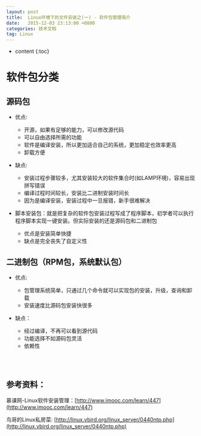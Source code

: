 ```yaml
---
layout: post
title:  Linux环境下的文件安装之(一) - 软件包管理简介
date:   2015-12-03 23:13:00 +0800
categories: 技术文档
tag: Linux
---
```


* content
{:toc}


软件包分类
=================================

源码包
---------------------------------

+ 优点:
	+ 开源，如果有足够的能力，可以修改源代码
	+ 可以自由选择所需的功能
	+ 软件是编译安装，所以更加适合自己的系统，更加稳定也效率更高
	+ 卸载方便

+ 缺点:
	+ 安装过程步骤较多，尤其安装较大的软件集合时(如LAMP环境)，容易出现拼写错误
	+ 编译过程时间较长，安装比二进制安装时间长
	+ 因为是编译安装，安装过程中一旦报错，新手很难解决

+ 脚本安装包：就是把复杂的软件包安装过程写成了程序脚本，初学者可以执行程序脚本实现一键安装。但实际安装的还是源码包和二进制包
	+ 优点是安装简单快捷
	+ 缺点是完全丧失了自定义性

二进制包（RPM包，系统默认包）
---------------------------------

+ 优点:
	+ 包管理系统简单，只通过几个命令就可以实现包的安装，升级，查询和卸载
	+ 安装速度比源码包安装快很多

+ 缺点：
	+ 经过编译，不再可以看到源代码
	+ 功能选择不如源码包灵活
	+ 依赖性

<br />
<br />

参考资料：
-------------------------------------

慕课网-Linux软件安装管理：[http://www.imooc.com/learn/447](http://www.imooc.com/learn/447)

鸟哥的Linux私房菜: [http://linux.vbird.org/linux_server/0440ntp.php](http://linux.vbird.org/linux_server/0440ntp.php)

<br />
<br />